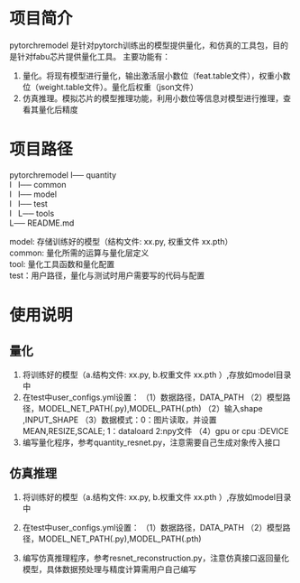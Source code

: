 # 项目简介
pytorchremodel 是针对pytorch训练出的模型提供量化，和仿真的工具包，目的是针对fabu芯片提供量化工具。
主要功能有：
1. 量化。将现有模型进行量化，输出激活层小数位（feat.table文件），权重小数位（weight.table文件）。量化后权重（json文件）
2. 仿真推理。模拟芯片的模型推理功能，利用小数位等信息对模型进行推理，查看其量化后精度

# 项目路径

pytorchremodel
I── quantity  
I   I── common  
I   I── model  
I   I── test  
I   L── tools  
L── README.md  

model: 存储训练好的模型（结构文件: xx.py, 权重文件 xx.pth）  
common: 量化所需的运算与量化层定义  
tool: 量化工具函数和量化配置  
test：用户路径，量化与测试时用户需要写的代码与配置  


# 使用说明 
## 量化
1. 将训练好的模型（a.结构文件: xx.py, b.权重文件 xx.pth ）,存放如model目录中
2. 在test中user_configs.yml设置：
（1）数据路径，DATA_PATH
（2）模型路径，MODEL_NET_PATH(.py),MODEL_PATH(.pth)
（2）输入shape ,INPUT_SHAPE
（3）数据模式：0：图片读取，并设置MEAN,RESIZE,SCALE; 1：dataloard  2:npy文件
（4）gpu or cpu :DEVICE
3. 编写量化程序，参考quantity_resnet.py，注意需要自己生成对象传入接口

## 仿真推理

1. 将训练好的模型（a.结构文件: xx.py, b.权重文件 xx.pth ）,存放如model目录中
2. 在test中user_configs.yml设置：
（1）数据路径，DATA_PATH
（2）模型路径，MODEL_NET_PATH(.py),MODEL_PATH(.pth)

3. 编写仿真推理程序，参考resnet_reconstruction.py，注意仿真接口返回量化模型，具体数据预处理与精度计算需用户自己编写